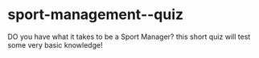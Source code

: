 # sport-management--quiz
DO you have what it takes to be a Sport Manager? this short quiz will test some very basic knowledge!
